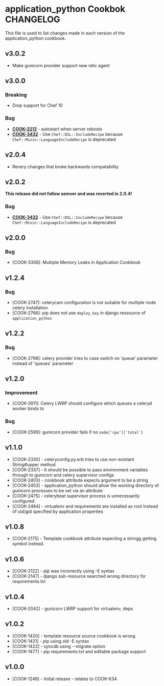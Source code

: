 application_python Cookbok CHANGELOG
====================================
This file is used to list changes made in each version of the application_python cookbook.

v3.0.2
------
 - Make gunicorn provider support new relic agent

v3.0.0
------
### Breaking
- Drop support for Chef 10

### Bug
- **[COOK-2212](https://tickets.opscode.com/browse/COOK-2212)** - autostart when server reboots
- **[COOK-3432](https://tickets.opscode.com/browse/COOK-3432)** - Use `Chef::DSL::IncludeRecipe` because `Chef::Mixin::LanguageIncludeRecipe` is deprecated

v2.0.4
------
- Revery changes that broke backwards compatability

v2.0.2
------
**This release did not follow semver and was reverted in 2.0.4!**

### Bug
- **[COOK-3432](https://tickets.opscode.com/browse/COOK-3432)** - Use `Chef::DSL::IncludeRecipe` because `Chef::Mixin::LanguageIncludeRecipe` is deprecated

v2.0.0
------
### Bug
- [COOK-3306]: Multiple Memory Leaks in Application Cookbook

v1.2.4
------
### Bug

- [COOK-2747]: celerycam configuration is not suitable for multiple node celery installation
- [COOK-2766]: pip does not use `deploy_key` in  django ressource of `application_python`

v1.2.2
------
### Bug
- [COOK-2796]: celery provider tries to case switch on 'queue' parameter instead of 'queues' parameter

v1.2.0
------
### Improvement
- [COOK-2611]: Celery LWRP should configure which queues a celeryd worker binds to

### Bug

- [COOK-2599]: gunicorn provider fails if no `node['cpu']['total']`

v1.1.0
------
* [COOK-2330] - celeryconfig.py.erb tries to use non-existant String#upper method
* [COOK-2337] - It should be possible to pass environment variables through to gunicorn and celery supervisor configs
* [COOK-2403] - cookbook attribute expects argument to be a string
* [COOK-2453] - application_python should allow the working directory of gunicorn processes to be set via an attribute
* [COOK-2475] - celerybeat supervisor process is unnecessarily configured
* [COOK-2484] - virtualenv and requirements are installed as root instead of uid/gid specified by application properties

v1.0.8
------
* [COOK-2175] - Template cookbook attribute expecting a stringg getting symbol instead.

v1.0.6
------
* [COOK-2122] - pip was incorrectly using -E syntax
* [COOK-2147] - django sub-resource searched wrong directory for requirements.txt

v1.0.4
------
* [COOK-2042] - gunicorn LWRP support for virtualenv, deps

v1.0.2
------
* [COOK-1420] - template resource source cookbook is wrong
* [COOK-1421] - pip using old -E syntax
* [COOK-1422] - syncdb using --migrate option
* [COOK-1477] - pip requirements.txt and editable package support

v1.0.0
------
* [COOK-1246] - Initial release - relates to COOK-634.
